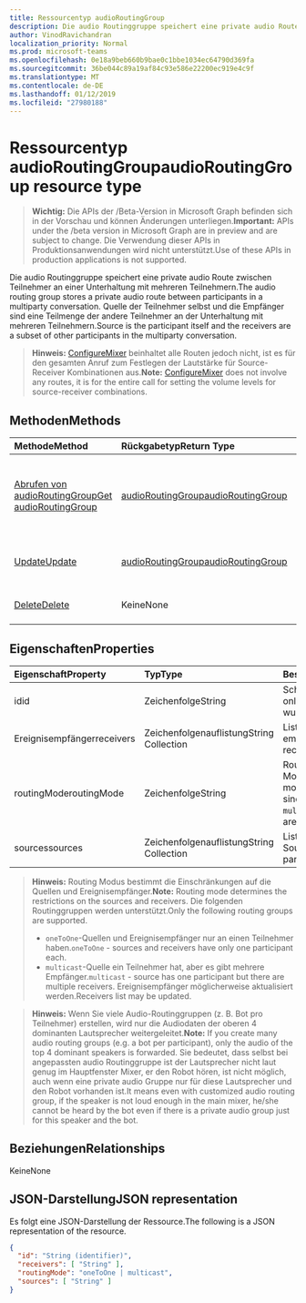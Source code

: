 ```yaml
---
title: Ressourcentyp audioRoutingGroup
description: Die audio Routinggruppe speichert eine private audio Route zwischen Teilnehmer an einer Unterhaltung mit mehreren Teilnehmern. Quelle der Teilnehmer selbst und die Empfänger sind eine Teilmenge der andere Teilnehmer an der Unterhaltung mit mehreren Teilnehmern.
author: VinodRavichandran
localization_priority: Normal
ms.prod: microsoft-teams
ms.openlocfilehash: 0e18a9beb660b9bae0c1bbe1034ec64790d369fa
ms.sourcegitcommit: 36be044c89a19af84c93e586e22200ec919e4c9f
ms.translationtype: MT
ms.contentlocale: de-DE
ms.lasthandoff: 01/12/2019
ms.locfileid: "27980188"
---
```

# <a name="audioroutinggroup-resource-type"></a><span data-ttu-id="cd76d-104">Ressourcentyp audioRoutingGroup</span><span class="sxs-lookup"><span data-stu-id="cd76d-104">audioRoutingGroup resource type</span></span>

> <span data-ttu-id="cd76d-105">**Wichtig:** Die APIs der /Beta-Version in Microsoft Graph befinden sich in der Vorschau und können Änderungen unterliegen.</span><span class="sxs-lookup"><span data-stu-id="cd76d-105">**Important:** APIs under the /beta version in Microsoft Graph are in preview and are subject to change.</span></span> <span data-ttu-id="cd76d-106">Die Verwendung dieser APIs in Produktionsanwendungen wird nicht unterstützt.</span><span class="sxs-lookup"><span data-stu-id="cd76d-106">Use of these APIs in production applications is not supported.</span></span>

<span data-ttu-id="cd76d-107">Die audio Routinggruppe speichert eine private audio Route zwischen Teilnehmer an einer Unterhaltung mit mehreren Teilnehmern.</span><span class="sxs-lookup"><span data-stu-id="cd76d-107">The audio routing group stores a private audio route between participants in a multiparty conversation.</span></span> <span data-ttu-id="cd76d-108">Quelle der Teilnehmer selbst und die Empfänger sind eine Teilmenge der andere Teilnehmer an der Unterhaltung mit mehreren Teilnehmern.</span><span class="sxs-lookup"><span data-stu-id="cd76d-108">Source is the participant itself and the receivers are a subset of other participants in the multiparty conversation.</span></span>

> <span data-ttu-id="cd76d-109">**Hinweis:** [ConfigureMixer](../api/participant-configuremixer.md) beinhaltet alle Routen jedoch nicht, ist es für den gesamten Anruf zum Festlegen der Lautstärke für Source-Receiver Kombinationen aus.</span><span class="sxs-lookup"><span data-stu-id="cd76d-109">**Note:** [ConfigureMixer](../api/participant-configuremixer.md) does not involve any routes, it is for the entire call for setting the volume levels for source-receiver combinations.</span></span>

## <a name="methods"></a><span data-ttu-id="cd76d-110">Methoden</span><span class="sxs-lookup"><span data-stu-id="cd76d-110">Methods</span></span>

| <span data-ttu-id="cd76d-111">Methode</span><span class="sxs-lookup"><span data-stu-id="cd76d-111">Method</span></span>                                                  | <span data-ttu-id="cd76d-112">Rückgabetyp</span><span class="sxs-lookup"><span data-stu-id="cd76d-112">Return Type</span></span>                               | <span data-ttu-id="cd76d-113">Beschreibung</span><span class="sxs-lookup"><span data-stu-id="cd76d-113">Description</span></span>                                  |
|:--------------------------------------------------------|:------------------------------------------|:---------------------------------------------|
| [<span data-ttu-id="cd76d-114">Abrufen von audioRoutingGroup</span><span class="sxs-lookup"><span data-stu-id="cd76d-114">Get audioRoutingGroup</span></span>](../api/audioroutinggroup-get.md)| [<span data-ttu-id="cd76d-115">audioRoutingGroup</span><span class="sxs-lookup"><span data-stu-id="cd76d-115">audioRoutingGroup</span></span>](audioroutinggroup.md) | <span data-ttu-id="cd76d-116">Lesen Sie Eigenschaften und Beziehungen des AudioRoutingGroup-Objekts.</span><span class="sxs-lookup"><span data-stu-id="cd76d-116">Read properties and relationships of audioRoutingGroup object.</span></span>|
| [<span data-ttu-id="cd76d-117">Update</span><span class="sxs-lookup"><span data-stu-id="cd76d-117">Update</span></span>](../api/audioroutinggroup-update.md)            | [<span data-ttu-id="cd76d-118">audioRoutingGroup</span><span class="sxs-lookup"><span data-stu-id="cd76d-118">audioRoutingGroup</span></span>](audioroutinggroup.md) | <span data-ttu-id="cd76d-119">Aktualisieren Sie Ereignisempfänger Liste.</span><span class="sxs-lookup"><span data-stu-id="cd76d-119">Update receivers list.</span></span>                       |
| [<span data-ttu-id="cd76d-120">Delete</span><span class="sxs-lookup"><span data-stu-id="cd76d-120">Delete</span></span>](../api/audioroutinggroup-delete.md)            | <span data-ttu-id="cd76d-121">Keine</span><span class="sxs-lookup"><span data-stu-id="cd76d-121">None</span></span>                                      | <span data-ttu-id="cd76d-122">Löschen der audio Routinggruppe.</span><span class="sxs-lookup"><span data-stu-id="cd76d-122">Delete the audio routing group.</span></span>              |

## <a name="properties"></a><span data-ttu-id="cd76d-123">Eigenschaften</span><span class="sxs-lookup"><span data-stu-id="cd76d-123">Properties</span></span>

| <span data-ttu-id="cd76d-124">Eigenschaft</span><span class="sxs-lookup"><span data-stu-id="cd76d-124">Property</span></span>      | <span data-ttu-id="cd76d-125">Typ</span><span class="sxs-lookup"><span data-stu-id="cd76d-125">Type</span></span>              | <span data-ttu-id="cd76d-126">Beschreibung</span><span class="sxs-lookup"><span data-stu-id="cd76d-126">Description</span></span>                                                          |
| :----------   | :---------------- | :--------------------------------------------------------------------|
| <span data-ttu-id="cd76d-127">id</span><span class="sxs-lookup"><span data-stu-id="cd76d-127">id</span></span>            | <span data-ttu-id="cd76d-128">Zeichenfolge</span><span class="sxs-lookup"><span data-stu-id="cd76d-128">String</span></span>            | <span data-ttu-id="cd76d-129">Schreibgeschützt.</span><span class="sxs-lookup"><span data-stu-id="cd76d-129">Read-only.</span></span> <span data-ttu-id="cd76d-130">Server generiert wurde.</span><span class="sxs-lookup"><span data-stu-id="cd76d-130">Server generated.</span></span>                                         |
| <span data-ttu-id="cd76d-131">Ereignisempfänger</span><span class="sxs-lookup"><span data-stu-id="cd76d-131">receivers</span></span>     | <span data-ttu-id="cd76d-132">Zeichenfolgenauflistung</span><span class="sxs-lookup"><span data-stu-id="cd76d-132">String Collection</span></span> | <span data-ttu-id="cd76d-133">Liste der Teilnehmer Ids empfangen.</span><span class="sxs-lookup"><span data-stu-id="cd76d-133">List of receiving participant ids.</span></span>                                   |
| <span data-ttu-id="cd76d-134">routingMode</span><span class="sxs-lookup"><span data-stu-id="cd76d-134">routingMode</span></span>   | <span data-ttu-id="cd76d-135">Zeichenfolge</span><span class="sxs-lookup"><span data-stu-id="cd76d-135">String</span></span>            | <span data-ttu-id="cd76d-136">Routing Group-Modus.</span><span class="sxs-lookup"><span data-stu-id="cd76d-136">Routing group mode.</span></span>  <span data-ttu-id="cd76d-137">Mögliche Werte sind: `oneToOne` und `multicast`.</span><span class="sxs-lookup"><span data-stu-id="cd76d-137">Possible values are: `oneToOne`, `multicast`.</span></span>   |
| <span data-ttu-id="cd76d-138">sources</span><span class="sxs-lookup"><span data-stu-id="cd76d-138">sources</span></span>       | <span data-ttu-id="cd76d-139">Zeichenfolgenauflistung</span><span class="sxs-lookup"><span data-stu-id="cd76d-139">String Collection</span></span> | <span data-ttu-id="cd76d-140">Liste der Teilnehmer Source-Ids.</span><span class="sxs-lookup"><span data-stu-id="cd76d-140">List of source participant ids.</span></span>                                      |

> <span data-ttu-id="cd76d-141">**Hinweis:** Routing Modus bestimmt die Einschränkungen auf die Quellen und Ereignisempfänger.</span><span class="sxs-lookup"><span data-stu-id="cd76d-141">**Note:** Routing mode determines the restrictions on the sources and receivers.</span></span> <span data-ttu-id="cd76d-142">Die folgenden Routinggruppen werden unterstützt.</span><span class="sxs-lookup"><span data-stu-id="cd76d-142">Only the following routing groups are supported.</span></span>
> - <span data-ttu-id="cd76d-143">`oneToOne`-Quellen und Ereignisempfänger nur an einen Teilnehmer haben.</span><span class="sxs-lookup"><span data-stu-id="cd76d-143">`oneToOne` - sources and receivers have only one participant each.</span></span>
> - <span data-ttu-id="cd76d-144">`multicast`-Quelle ein Teilnehmer hat, aber es gibt mehrere Empfänger.</span><span class="sxs-lookup"><span data-stu-id="cd76d-144">`multicast` - source has one participant but there are multiple receivers.</span></span> <span data-ttu-id="cd76d-145">Ereignisempfänger möglicherweise aktualisiert werden.</span><span class="sxs-lookup"><span data-stu-id="cd76d-145">Receivers list may be updated.</span></span>

> <span data-ttu-id="cd76d-146">**Hinweis:** Wenn Sie viele Audio-Routinggruppen (z. B. Bot pro Teilnehmer) erstellen, wird nur die Audiodaten der oberen 4 dominanten Lautsprecher weitergeleitet.</span><span class="sxs-lookup"><span data-stu-id="cd76d-146">**Note:** If you create many audio routing groups (e.g. a bot per participant), only the audio of the top 4 dominant speakers is forwarded.</span></span> <span data-ttu-id="cd76d-147">Sie bedeutet, dass selbst bei angepassten audio Routinggruppe ist der Lautsprecher nicht laut genug im Hauptfenster Mixer, er den Robot hören, ist nicht möglich, auch wenn eine private audio Gruppe nur für diese Lautsprecher und den Robot vorhanden ist.</span><span class="sxs-lookup"><span data-stu-id="cd76d-147">It means even with customized audio routing group, if the speaker is not loud enough in the main mixer, he/she cannot be heard by the bot even if there is a private audio group just for this speaker and the bot.</span></span>

## <a name="relationships"></a><span data-ttu-id="cd76d-148">Beziehungen</span><span class="sxs-lookup"><span data-stu-id="cd76d-148">Relationships</span></span>
<span data-ttu-id="cd76d-149">Keine</span><span class="sxs-lookup"><span data-stu-id="cd76d-149">None</span></span>

## <a name="json-representation"></a><span data-ttu-id="cd76d-150">JSON-Darstellung</span><span class="sxs-lookup"><span data-stu-id="cd76d-150">JSON representation</span></span>

<span data-ttu-id="cd76d-151">Es folgt eine JSON-Darstellung der Ressource.</span><span class="sxs-lookup"><span data-stu-id="cd76d-151">The following is a JSON representation of the resource.</span></span>

<!-- {
  "blockType": "resource",
  "optionalProperties": [

  ],
  "@odata.type": "microsoft.graph.audioRoutingGroup"
}-->
```json
{
  "id": "String (identifier)",
  "receivers": [ "String" ],
  "routingMode": "oneToOne | multicast",
  "sources": [ "String" ]
}
```
<!-- uuid: 8fcb5dbc-d5aa-4681-8e31-b001d5168d79
2015-10-25 14:57:30 UTC -->
<!-- {
  "type": "#page.annotation",
  "description": "audioRoutingGroup resource",
  "keywords": "",
  "section": "documentation",
  "tocPath": ""
}-->
